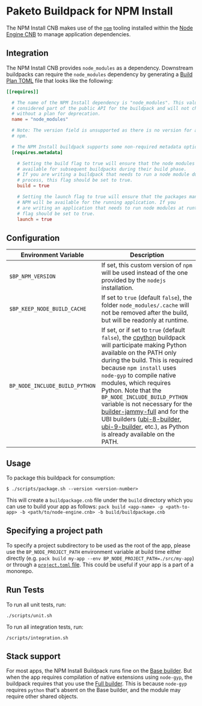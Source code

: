 # Paketo Buildpack for NPM Install

The NPM Install CNB makes use of the [`npm`](https://www.npmjs.com/) tooling
installed within the [Node Engine CNB](https://github.com/paketo-buildpacks/node-engine)
to manage application dependencies.

## Integration

The NPM Install CNB provides `node_modules` as a dependency. Downstream
buildpacks can require the `node_modules` dependency by generating a [Build
Plan TOML](https://github.com/buildpacks/spec/blob/master/buildpack.md#build-plan-toml)
file that looks like the following:

```toml
[[requires]]

  # The name of the NPM Install dependency is "node_modules". This value is
  # considered part of the public API for the buildpack and will not change
  # without a plan for deprecation.
  name = "node_modules"

  # Note: The version field is unsupported as there is no version for a set of
  # npm.

  # The NPM Install buildpack supports some non-required metadata options.
  [requires.metadata]

    # Setting the build flag to true will ensure that the node modules are
    # available for subsequent buildpacks during their build phase.
    # If you are writing a buildpack that needs to run a node module during its build
    # process, this flag should be set to true.
    build = true

    # Setting the launch flag to true will ensure that the packages managed by
    # NPM will be available for the running application. If you
    # are writing an application that needs to run node modules at runtime, this
    # flag should be set to true.
    launch = true
```

## Configuration

| Environment Variable           | Description                                                                                                                                                                                                                                                                                                                                                                                                                                                                                                                                                                                                                                                                                       |
| ------------------------------ | ------------------------------------------------------------------------------------------------------------------------------------------------------------------------------------------------------------------------------------------------------------------------------------------------------------------------------------------------------------------------------------------------------------------------------------------------------------------------------------------------------------------------------------------------------------------------------------------------------------------------------------------------------------------------------------------------- |
| `$BP_NPM_VERSION`              | If set, this custom version of `npm` will be used instead of the one provided by the `nodejs` installation.                                                                                                                                                                                                                                                                                                                                                                                                                                                                                                                                                                                       |
| `$BP_KEEP_NODE_BUILD_CACHE`    | If set to `true` (default `false`), the folder `node_modules/.cache` will not be removed after the build, but will be readonly at runtime.                                                                                                                                                                                                                                                                                                                                                                                                                                                                                                                                                        |
| `BP_NODE_INCLUDE_BUILD_PYTHON` | If set, or if set to `true` (default `false`), the [cpython](https://github.com/paketo-buildpacks/cpython) buildpack will participate making Python available on the PATH only during the build. This is required because `npm install` uses `node-gyp` to compile native modules, which requires Python. Note that the `BP_NODE_INCLUDE_BUILD_PYTHON` variable is not necessary for the [builder-jammy-full](https://github.com/paketo-buildpacks/builder-jammy-full) and for the UBI builders ([ubi-8-builder](https://github.com/paketo-buildpacks/builder-ubi8-base), [ubi-9-builder](https://github.com/paketo-buildpacks/ubi-9-builder), etc.), as Python is already available on the PATH. |

## Usage

To package this buildpack for consumption:

```
$ ./scripts/package.sh --version <version-number>
```

This will create a `buildpackage.cnb` file under the `build` directory which you
can use to build your app as follows:
`pack build <app-name> -p <path-to-app> -b <path/to/node-engine.cnb> -b build/buildpackage.cnb`

## Specifying a project path

To specify a project subdirectory to be used as the root of the app, please use
the `BP_NODE_PROJECT_PATH` environment variable at build time either directly
(e.g. `pack build my-app --env BP_NODE_PROJECT_PATH=./src/my-app`) or through a
[`project.toml`
file](https://github.com/buildpacks/spec/blob/main/extensions/project-descriptor.md).
This could be useful if your app is a part of a monorepo.

## Run Tests

To run all unit tests, run:

```
./scripts/unit.sh
```

To run all integration tests, run:

```
/scripts/integration.sh
```

## Stack support

For most apps, the NPM Install Buildpack runs fine on the [Base
builder](https://github.com/paketo-buildpacks/stacks#metadata-for-paketo-buildrun-stack-images).
But when the app requires compilation of native extensions using `node-gyp`,
the buildpack requires that you use the [Full
builder](https://github.com/paketo-buildpacks/stacks#metadata-for-paketo-buildrun-stack-images).
This is because `node-gyp` requires `python` that's absent on the Base builder,
and the module may require other shared objects.
